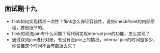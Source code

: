 ## 面试题十九

* flink如何实现精准一次性？flink怎么保证容错性，说些checkPoint的内部原理，要很细节的。
* flink的双流join有什么问题？写代码实现interval join的功能，怎么实现？
* 通过双流join进行对账，有没有没join上的情况，interval join的时间是多少，你设置这个时间不会有数据丢失？

